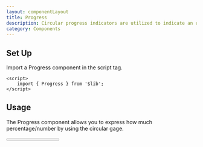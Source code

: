 ```yaml
---
layout: componentLayout
title: Progress
description: Circular progress indicators are utilized to indicate an undetermined wait period or visually represent the duration of a process.
category: Components
---
```


<script>
	import { Progress } from '$lib';
	import PropertyTable from "../../../global-components/PropertyTable.svelte"
	import * as Component from "../../../mdsvex/+layout.svelte"
	import progressProps from "./progress-props.ts"

</script>

## Set Up

Import a Progress component in the script tag.

```svelte
<script>
	import { Progress } from '$lib';
</script>
```

## Usage

The Progress component allows you to express how much percentage/number by using the circular gage.

<Progress value={70} />

```svelte
<script>
	import { Progress } from '$lib';
</script>

<Progress value={70} />
```

## Variant

Progress has `variant` prop to decide the color theme of it.

<Progress variant="success" />

```svelte
<script>
	import { Progress } from '$lib';
</script>

<Progress variant="success" />
```

## Size

Progress has `size` prop to decide the size theme of it. (Unlike any other components, Progress allows you to decide the size of itself by the number of the `px`)

<Progress size={100} />

```svelte
<script>
	import { Progress } from '$lib';
</script>

<Progress size={100} />
```

## Track Width

Progress has `trackWidth` prop to decide the tracker circle's width. (Progress allows you to decide the width of the tracker by the number of the `px`)

<Progress trackWidth={10} />

```svelte
<script>
	import { Progress } from '$lib';
</script>

<Progress size={10} />
```

## Custom Inner Label

Progress has `customInnerLabel` prop to decide the label inside of the spinner.

<Progress value={40} customInnerLabel="40 Mbps" />

```svelte
<script>
	import { Progress } from '$lib';
</script>

<Progress value={40} customInnerLabel="40 Mbps" />
```

## API

Progress provides APIs(Properties) that is necessary for you to configure a Progress compponent.

### Progress Props

<PropertyTable properties={progressProps} />
